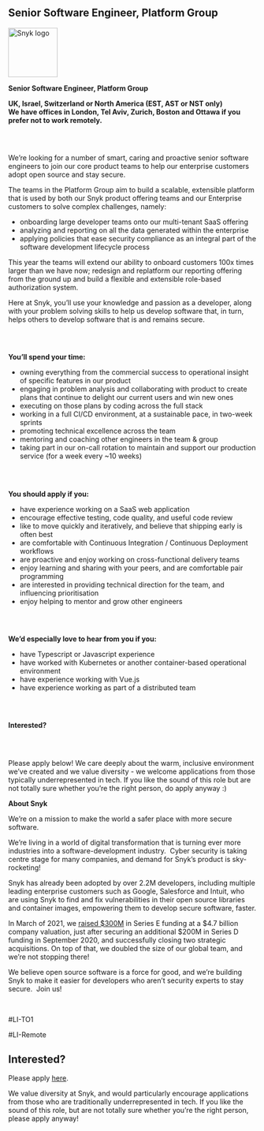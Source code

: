 Senior Software Engineer, Platform Group
---

<img src="https://res.cloudinary.com/snyk/image/upload/v1537345894/press-kit/brand/logo-black.png" width="100" alt="Snyk logo" />

<p><strong>Senior Software Engineer, Platform Group</strong></p>
<p><strong>UK, Israel, Switzerland or North America (EST, AST or NST only)</strong><strong><br></strong><strong>We have offices in London, Tel Aviv, Zurich, Boston and Ottawa if you prefer not to work remotely.</strong></p>
<h3>&nbsp;</h3>
<p><span style="font-weight: 400;">We’re looking for a number of smart, caring and proactive senior software engineers to join our core product teams to help our enterprise customers adopt open source and stay secure.</span></p>
<p><span style="font-weight: 400;">The teams in the Platform Group aim to build a scalable, extensible platform that is used by both our Snyk product offering teams and our Enterprise customers to solve complex challenges, namely:</span></p>
<ul>
<li style="font-weight: 400;"><span style="font-weight: 400;">onboarding large developer teams onto our multi-tenant SaaS offering</span></li>
<li style="font-weight: 400;"><span style="font-weight: 400;">analyzing and reporting on all the data generated within the enterprise</span></li>
<li style="font-weight: 400;"><span style="font-weight: 400;">applying policies that ease security compliance as an integral part of the software development lifecycle process</span></li>
</ul>
<p><span style="font-weight: 400;">This year the teams will extend our ability to onboard customers 100x times larger than we have now; redesign and replatform our reporting offering from the ground up and build a flexible and extensible role-based authorization system.</span></p>
<p><span style="font-weight: 400;">Here at Snyk, you’ll use your knowledge and passion as a developer, along with your problem solving skills to help us develop software that, in turn, helps others to develop software that is and remains secure.</span></p>
<h3>&nbsp;</h3>
<p><strong>You’ll spend your time:</strong></p>
<ul>
<li style="font-weight: 400;"><span style="font-weight: 400;">owning everything from the commercial success to operational insight of specific features in our product</span></li>
<li style="font-weight: 400;"><span style="font-weight: 400;">engaging in problem analysis and collaborating with product to create plans that continue to delight our current users and win new ones</span></li>
<li style="font-weight: 400;"><span style="font-weight: 400;">executing on those plans by coding across the full stack</span></li>
<li style="font-weight: 400;"><span style="font-weight: 400;">working in a full CI/CD environment, at a sustainable pace, in two-week sprints&nbsp;</span></li>
<li style="font-weight: 400;"><span style="font-weight: 400;">promoting technical excellence across the team</span></li>
<li style="font-weight: 400;"><span style="font-weight: 400;">mentoring and coaching other engineers in the team &amp; group</span></li>
<li style="font-weight: 400;"><span style="font-weight: 400;">taking part in our on-call rotation to maintain and support our production service (for a week every ~10 weeks)</span></li>
</ul>
<h3>&nbsp;</h3>
<p><strong>You should apply if you:</strong></p>
<ul>
<li style="font-weight: 400;"><span style="font-weight: 400;">have experience working on a SaaS web application</span></li>
<li style="font-weight: 400;"><span style="font-weight: 400;">encourage effective testing, code quality, and useful code review</span></li>
<li style="font-weight: 400;"><span style="font-weight: 400;">like to move quickly and iteratively, and believe that shipping early is often best</span></li>
<li style="font-weight: 400;"><span style="font-weight: 400;">are comfortable with Continuous Integration / Continuous Deployment workflows</span></li>
<li style="font-weight: 400;"><span style="font-weight: 400;">are proactive and enjoy working on cross-functional delivery teams</span></li>
<li style="font-weight: 400;"><span style="font-weight: 400;">enjoy learning and sharing with your peers, and are comfortable pair programming</span></li>
<li style="font-weight: 400;"><span style="font-weight: 400;">are interested in providing technical direction for the team, and influencing prioritisation</span></li>
<li style="font-weight: 400;"><span style="font-weight: 400;">enjoy helping to mentor and grow other engineers</span></li>
</ul>
<h3>&nbsp;</h3>
<p><strong>We’d especially love to hear from you if you:</strong></p>
<ul>
<li style="font-weight: 400;"><span style="font-weight: 400;">have Typescript or Javascript experience</span></li>
<li style="font-weight: 400;"><span style="font-weight: 400;">have worked with Kubernetes or another container-based operational environment</span></li>
<li style="font-weight: 400;"><span style="font-weight: 400;">have experience working with Vue.js</span></li>
<li style="font-weight: 400;"><span style="font-weight: 400;">have experience working as part of a distributed team</span></li>
</ul>
<h3>&nbsp;</h3>
<p><strong>Interested?</strong></p>
<h3>&nbsp;</h3>
<p><span style="font-weight: 400;">Please apply below! We care deeply about the warm, inclusive environment we’ve created and we value diversity - we welcome applications from those typically underrepresented in tech. If you like the sound of this role but are not totally sure whether you’re the right person, do apply anyway :)</span></p>
<p class="p1"><span class="s1"><strong>About Snyk</strong></span></p>
<p><span style="font-weight: 400;">We’re on a mission to make the world a safer place with more secure software.</span></p>
<p><span style="font-weight: 400;">We’re living in a world of digital transformation that is turning ever more industries into a software-development industry.&nbsp; Cyber security is taking centre stage for many companies, and demand for Snyk’s product is sky-rocketing!&nbsp;&nbsp;</span></p>
<p><span style="font-weight: 400;">Snyk has already been adopted by over 2.2M developers, including multiple leading enterprise customers such as Google, Salesforce and Intuit, who are using Snyk to find and fix vulnerabilities in their open source libraries and container images, empowering them to develop secure software, faster.</span></p>
<p><span style="font-weight: 400;">In March of 2021, we <a href="https://snyk.io/news/snyk-advances-developer-first-security-with-series-e-investment/" target="_blank">raised $300M</a> in Series E funding at a $4.7 billion company valuation, just after securing an additional $200M in Series D funding in September 2020, and successfully closing two strategic acquisitions. On top of that, we doubled the size of our global team, and we’re not stopping there!&nbsp;&nbsp;</span></p>
<p><span style="font-weight: 400;">We believe open source software is a force for good, and we’re building Snyk to make it easier for developers who aren’t security experts to stay secure.&nbsp; Join us!</span></p>
<p>&nbsp;</p>
<p><span style="font-weight: 400;">#LI-TO1</span></p>
<p><span style="font-weight: 400;">#LI-Remote</span></p>

Interested?
---

Please apply [here](https://boards.greenhouse.io/snyk/jobs/4864848002#app).

We value diversity at Snyk, and would particularly encourage applications from those who are traditionally underrepresented in tech.
If you like the sound of this role, but are not totally sure whether you’re the right person, please apply anyway!
